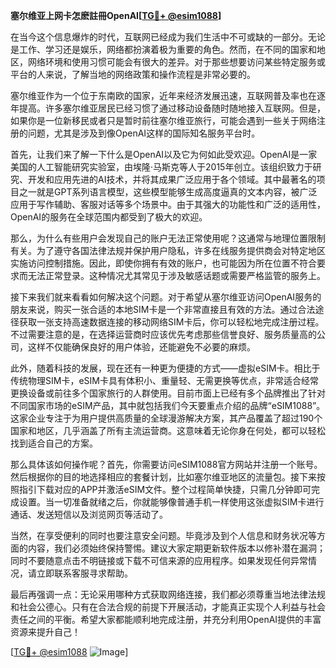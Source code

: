 **塞尔维亚上网卡怎麽註冊OpenAI[[TG💪+ @esim1088](https://t.me/s/esim1088)]**

在当今这个信息爆炸的时代，互联网已经成为我们生活中不可或缺的一部分。无论是工作、学习还是娱乐，网络都扮演着极为重要的角色。然而，在不同的国家和地区，网络环境和使用习惯可能会有很大的差异。对于那些想要访问某些特定服务或平台的人来说，了解当地的网络政策和操作流程是非常必要的。

塞尔维亚作为一个位于东南欧的国家，近年来经济发展迅速，互联网普及率也在逐年提高。许多塞尔维亚居民已经习惯了通过移动设备随时随地接入互联网。但是，如果你是一位新移民或者只是暂时前往塞尔维亚旅行，可能会遇到一些关于网络注册的问题，尤其是涉及到像OpenAI这样的国际知名服务平台时。

首先，让我们来了解一下什么是OpenAI以及它为何如此受欢迎。OpenAI是一家美国的人工智能研究实验室，由埃隆·马斯克等人于2015年创立。该组织致力于研究、开发和应用先进的AI技术，并将其成果广泛应用于各个领域。其中最著名的项目之一就是GPT系列语言模型，这些模型能够生成高度逼真的文本内容，被广泛应用于写作辅助、客服对话等多个场景中。由于其强大的功能性和广泛的适用性，OpenAI的服务在全球范围内都受到了极大的欢迎。

那么，为什么有些用户会发现自己的账户无法正常使用呢？这通常与地理位置限制有关。为了遵守各国法律法规并保护用户隐私，许多在线服务提供商会对特定地区实施访问控制措施。因此，即使你拥有有效的账户，也可能因为所在位置不符合要求而无法正常登录。这种情况尤其常见于涉及敏感话题或需要严格监管的服务上。

接下来我们就来看看如何解决这个问题。对于希望从塞尔维亚访问OpenAI服务的朋友来说，购买一张合适的本地SIM卡是一个非常直接且有效的方法。通过合法途径获取一张支持高速数据连接的移动网络SIM卡后，你可以轻松地完成注册过程。不过需要注意的是，在选择运营商时应该优先考虑那些信誉良好、服务质量高的公司，这样不仅能确保良好的用户体验，还能避免不必要的麻烦。

此外，随着科技的发展，现在还有一种更为便捷的方式——虚拟eSIM卡。相比于传统物理SIM卡，eSIM卡具有体积小、重量轻、无需更换等优点，非常适合经常更换设备或前往多个国家旅行的人群使用。目前市面上已经有多个品牌推出了针对不同国家市场的eSIM产品，其中就包括我们今天要重点介绍的品牌“eSIM1088”。这家企业专注于为用户提供高质量的全球漫游解决方案，其产品覆盖了超过190个国家和地区，几乎涵盖了所有主流运营商。这意味着无论你身在何处，都可以轻松找到适合自己的方案。

那么具体该如何操作呢？首先，你需要访问eSIM1088官方网站并注册一个账号。然后根据你的目的地选择相应的套餐计划，比如塞尔维亚地区的流量包。接下来按照指引下载对应的APP并激活eSIM文件。整个过程简单快捷，只需几分钟即可完成设置。当一切准备就绪之后，你就能够像普通手机一样使用这张虚拟SIM卡进行通话、发送短信以及浏览网页等活动了。

当然，在享受便利的同时也要注意安全问题。毕竟涉及到个人信息和财务状况等方面的内容，我们必须始终保持警惕。建议大家定期更新软件版本以修补潜在漏洞；同时不要随意点击不明链接或下载不可信来源的应用程序。如果发现任何异常情况，请立即联系客服寻求帮助。

最后再强调一点：无论采用哪种方式获取网络连接，我们都必须尊重当地法律法规和社会公德心。只有在合法合规的前提下开展活动，才能真正实现个人利益与社会责任之间的平衡。希望大家都能顺利地完成注册，并充分利用OpenAI提供的丰富资源来提升自己！

[[TG💪+ @esim1088](https://t.me/s/esim1088) ![Image](https://i.postimg.cc/4NQfJmqS/Snipaste-2025-05-13-00-14-12.png)]